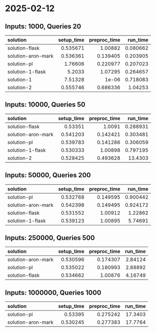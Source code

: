 # 2025-02-12

## Inputs: 1000, Queries 20

| solution           |   setup_time |   preproc_time |   run_time |
|:-------------------|-------------:|---------------:|-----------:|
| solution-flask     |     0.535671 |       1.00882  |   0.080662 |
| solution-aron-mark |     0.536361 |       0.139405 |   0.203905 |
| solution-pl        |     1.76606  |       0.220977 |   0.207023 |
| solution-1-flask   |     5.2033   |       1.07295  |   0.264657 |
| solution-1         |     7.51328  |       1e-06    |   0.718083 |
| solution-2         |     0.555746 |       0.686336 |   1.04253  |

## Inputs: 10000, Queries 50

| solution           |   setup_time |   preproc_time |   run_time |
|:-------------------|-------------:|---------------:|-----------:|
| solution-flask     |     0.53351  |       1.0091   |   0.288931 |
| solution-aron-mark |     0.541203 |       0.142421 |   0.303481 |
| solution-pl        |     0.539783 |       0.141286 |   0.306059 |
| solution-1-flask   |     0.530333 |       1.00898  |   0.797195 |
| solution-2         |     0.528425 |       0.493628 |  13.4303   |

## Inputs: 50000, Queries 200

| solution           |   setup_time |   preproc_time |   run_time |
|:-------------------|-------------:|---------------:|-----------:|
| solution-pl        |     0.532768 |       0.149595 |   0.900442 |
| solution-aron-mark |     0.542398 |       0.149495 |   0.924172 |
| solution-flask     |     0.531552 |       1.00912  |   1.22862  |
| solution-1-flask   |     0.539123 |       1.00895  |   5.74691  |

## Inputs: 250000, Queries 500

| solution           |   setup_time |   preproc_time |   run_time |
|:-------------------|-------------:|---------------:|-----------:|
| solution-aron-mark |     0.530596 |       0.174307 |    2.84124 |
| solution-pl        |     0.535022 |       0.180993 |    2.88892 |
| solution-flask     |     0.534662 |       1.00876  |    4.16749 |

## Inputs: 1000000, Queries 1000

| solution           |   setup_time |   preproc_time |   run_time |
|:-------------------|-------------:|---------------:|-----------:|
| solution-pl        |     0.53395  |       0.275242 |    17.3403 |
| solution-aron-mark |     0.530245 |       0.277383 |    17.7764 |